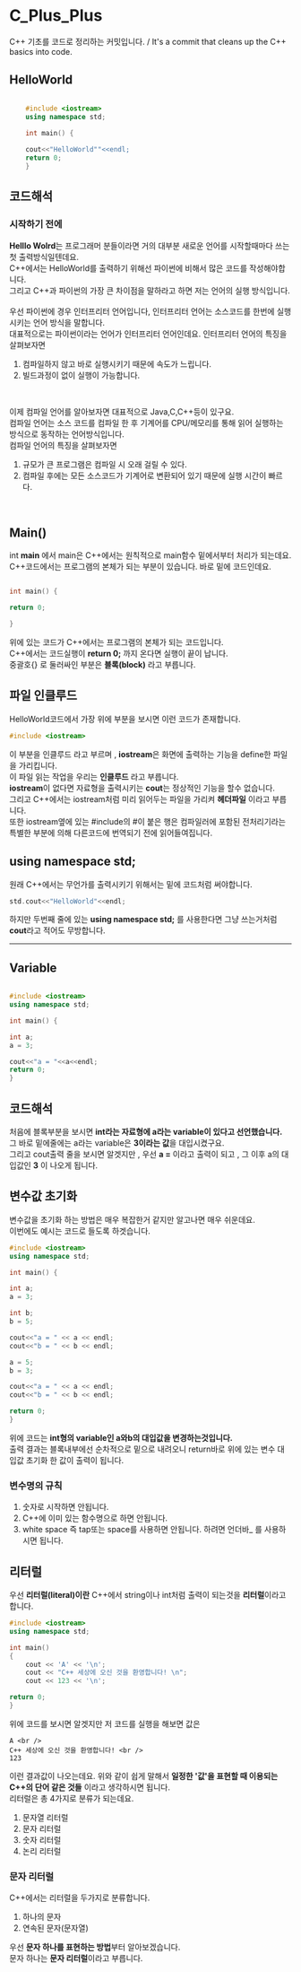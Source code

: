 # C_Plus_Plus
C++ 기초를 코드로 정리하는 커밋입니다.   / It's a commit that cleans up the C++ basics into code.

## HelloWorld 

~~~Cpp

	#include <iostream>
	using namespace std;
	
	int main() {

	cout<<"HelloWorld""<<endl;
	return 0;
	}

~~~

## 코드해석 

### 시작하기 전에

**Helllo Wolrd**는 프로그래머 분들이라면 거의 대부분 새로운 언어를 시작할때마다 쓰는 첫 출력방식일텐데요.<br />
C++에서는 HelloWorld를 출력하기 위해선 파이썬에 비해서 많은 코드를 작성해야합니다.<br />
그리고 C++과 파이썬의 가장 큰 차이점을 말하라고 하면 저는 언어의 실행 방식입니다. <br /><br />
우선 파이썬에 경우 인터프리터 언어입니다, 인터프리터 언어는 소스코드를 한번에 실행 시키는 언어 방식을 말합니다. <br />
대표적으로는 파이썬이라는 언어가 인터프리터 언어인데요. 인터프리터 언어의 특징을 살펴보자면

1. 컴파일하지 않고 바로 실행시키기 때문에 속도가 느립니다.
2. 빌드과정이 없이 실행이 가능합니다.

<br />

이제 컴파일 언어를 알아보자면 대표적으로 Java,C,C++등이 있구요. <br />
컴파일 언어는 소스 코드를 컴파일 한 후 기계어를 CPU/메모리를 통해 읽어 실행하는 방식으로 동작하는 언어방식입니다.<br />
컴파일 언어의 특징을 살펴보자면
1. 규모가 큰 프로그램은 컴파일 시 오래 걸릴 수 있다.
2. 컴파일 후에는 모든 소스코드가 기계어로 변환되어 있기 때문에 실행 시간이 빠르다.
<br />

## Main()
int **main** 에서 main은 C++에서는 원칙적으로 main함수 밑에서부터 처리가 되는데요. <br />
C++코드에서는 프로그램의 본체가 되는 부분이 있습니다. 바로 밑에 코드인데요.<br />

~~~Cpp

int main() {

return 0;

}
~~~

위에 있는 코드가 C++에서는 프로그램의 본체가 되는 코드입니다. <br />
C++에서는 코드실행이 **return 0;** 까지 온다면 실행이 끝이 납니다. <br />
중괄호{} 로 둘러싸인 부분은 **블록(block)** 라고 부릅니다.
<br />
## 파일 인클루드
HelloWorld코드에서 가장 위에 부분을 보시면 이런 코드가 존재합니다.
~~~Cpp
#include <iostream>
~~~
이 부분을 인클루드 라고 부르며 , **iostream**은 화면에 출력하는 기능을 define한 파일을 가리킵니다. <br />
이 파일 읽는 작업을 우리는 **인클루드** 라고 부릅니다.<br />
**iostream**이 없다면 자료형을 출력시키는 **cout**는 정상적인 기능을 할수 없습니다.
<br />
그리고 C++에서는 iostream처럼 미리 읽어두는 파일을 가리켜 **헤더파일** 이라고 부릅니다.<br />
또한 iostream옆에 있는 #include의 #이 붙은 행은 컴파일러에 포함된 전처리기라는 특별한 부분에 의해 다른코드에 번역되기 전에 읽어들여집니다. <br />

## using namespace std;
원래 C++에서는 무언가를 출력시키기 위해서는 밑에 코드처럼 써야합니다.
~~~ Cpp
std.cout<<"HelloWorld"<<endl;
~~~
하지만 두번째 줄에 있는 **using namespace std;** 를 사용한다면 그냥 쓰는거처럼 **cout**라고 적어도 무방합니다.

---

## Variable 

~~~ cpp

#include <iostream>
using namespace std;

int main() {

int a;
a = 3;

cout<<"a = "<<a<<endl;
return 0;
}
~~~

## 코드해석
처음에 블록부분을 보시면 **int라는 자료형에 a라는 variable이 있다고 선언했습니다.** <br />
그 바로 밑에줄에는 a라는 variable은 **3이라는 값**을 대입시켰구요. <br />
그리고 cout출력 줄을 보시면 알겟지만 , 우선 **a =** 이라고 출력이 되고 , 그 이후 a의 대입값인 **3** 이 나오게 됩니다.<br /> 

## 변수값 초기화 
변수값을 초기화 하는 방법은 매우 복잡한거 같지만 알고나면 매우 쉬운데요.<br />
이번에도 예시는 코드로 들도록 하겟습니다. <br />

~~~Cpp
#include <iostream>
using namespace std;

int main() {

int a;
a = 3;

int b;
b = 5;

cout<<"a = " << a << endl;
cout<<"b = " << b << endl;

a = 5;
b = 3;

cout<<"a = " << a << endl;
cout<<"b = " << b << endl;

return 0;
}
~~~
위에 코드는 **int형의 variable인 a와b의 대입값을 변경하는것입니다.** <br />
출력 결과는 블록내부에선 순차적으로 밑으로 내려오니 return바로 위에 있는 변수 대입값 초기화 한 값이 출력이 됩니다.

### 변수명의 규칙

1. 숫자로 시작하면 안됩니다.
2. C++에 이미 있는 함수명으로 하면 안됩니다.
3. white space 즉 tap또는 space를 사용하면 안됩니다. 하려면 언더바_ 를 사용하시면 됩니다.

## 리터럴
우선 **리터럴(literal)이란** C++에서 string이나 int처럼 출력이 되는것을 **리터럴**이라고 합니다. <br />

~~~ cpp
#include <iostream> 
using namespace std;

int main() 
{
	cout << 'A' << '\n';
	cout << "C++ 세상에 오신 것을 환영합니다! \n";
	cout << 123 << '\n';

return 0;
}

~~~

위에 코드를 보시면 알겟지만 저 코드를 실행을 해보면 값은 

~~~
A <br />
C++ 세상에 오신 것을 환영합니다! <br />
123

~~~

이런 결과값이 나오는데요. 위와 같이 쉽게 말해서 **일정한 '값'을 표현할 때 이용되는 C++의 단어 같은 것들** 이라고 생각하시면 됩니다. <br />
리터럴은 총 4가지로 분류가 되는데요. <br />
1. 문자열 리터럴
2. 문자 리터럴
3. 숫자 리터럴
4. 논리 리터럴

### 문자 리터럴
C++에서는 리터럴을 두가지로 분류합니다. <br />
1. 하나의 문자
2. 연속된 문자(문자열)

우선 **문자 하나를 표현하는 방법**부터 알아보겠습니다.<br />
문자 하나는 **문자 리터럴**이라고 부릅니다. 

















